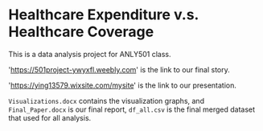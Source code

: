 # Healthcare Expenditure v.s. Healthcare Coverage

This is a data analysis project for ANLY501 class.

'https://501project-ywyxfl.weebly.com' is the link to our final story.

'https://ying13579.wixsite.com/mysite' is the link to our presentation.

`Visualizations.docx` contains the visualization graphs, and `Final_Paper.docx` is our final report, `df_all.csv` is the final merged dataset that used for all analysis.
